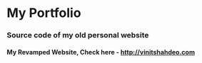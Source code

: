 # My Portfolio
### Source code of my old personal website

#### My Revamped Website, Check here - http://vinitshahdeo.com
